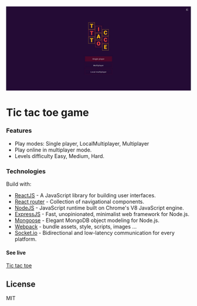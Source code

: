 ![alt text](https://github.com/jurekledzinski/tic-tac-toe-frontend/blob/media/images/Tictactoe.png?raw=true)

# Tic tac toe game

### Features

- Play modes: Single player, LocalMultiplayer, Multiplayer
- Play online in multiplayer mode.
- Levels difficulty Easy, Medium, Hard.

### Technologies

Build with:

- [ReactJS](https://reactjs.org/) - A JavaScript library for building user interfaces.
- [React router](https://reactrouter.com/) - Collection of navigational components.
- [NodeJS](https://nodejs.org/en/) - JavaScript runtime built on Chrome's V8 JavaScript engine.
- [ExpressJS](https://expressjs.com/) - Fast, unopinionated, minimalist web framework for Node.js.
- [Mongoose](https://mongoosejs.com/) - Elegant MongoDB object modeling for Node.js.
- [Webpack](https://webpack.js.org/) - bundle assets, style, scripts, images ...
- [Socket.io](https://socket.io/) - Bidirectional and low-latency communication for every platform.

#### See live

[Tic tac toe](https://hungry-tesla-ef1a08.netlify.app)

## License

MIT
